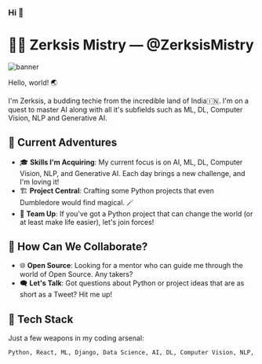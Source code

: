 ### Hi 👋

# 👨‍💻 Zerksis Mistry — @ZerksisMistry

![banner]([YourBannerImageURLHere](https://www.bing.com/images/create/a-man-working-on-his-laptop2c-ai2c-digital-art/64f4d23a8e3c43478840e9559847c80f?id=k%2b7KH%2fQHHZ24mmy%2fexVJ%2fA%3d%3d&view=detailv2&idpp=genimg&FORM=GCRIDP&mode=overlay))

Hello, world! 🌏 

I'm Zerksis, a budding techie from the incredible land of India🇮🇳. I'm on a quest to master AI along with all it's subfields such as ML, DL, Computer Vision, NLP and Generative AI.

## 🌟 Current Adventures

- 🎓 **Skills I'm Acquiring**: My current focus is on AI, ML, DL, Computer Vision, NLP, and Generative AI. Each day brings a new challenge, and I'm loving it!
- 🏗 **Project Central**: Crafting some Python projects that even Dumbledore would find magical. 🪄
- 🤝 **Team Up**: If you've got a Python project that can change the world (or at least make life easier), let's join forces!

## 🤔 How Can We Collaborate?

- 🌐 **Open Source**: Looking for a mentor who can guide me through the world of Open Source. Any takers?
- 🗨 **Let's Talk**: Got questions about Python or project ideas that are as short as a Tweet? Hit me up!

## 🧰 Tech Stack

Just a few weapons in my coding arsenal:

```bash
Python, React, ML, Django, Data Science, AI, DL, Computer Vision, NLP, Generative AI

